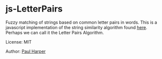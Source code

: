js-LetterPairs
==============

Fuzzy matching of strings based on common letter pairs in words. This is a javascript implementation of the string similarity algorithm found
[here](http://www.catalysoft.com/articles/StrikeAMatch.html). Perhaps we can call it the Letter Pairs Algorithm.

License: MIT

Author: [Paul Harper](mailto:benekastah@gmail.com)
